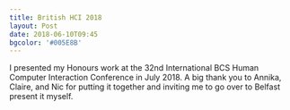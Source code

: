 ```yaml
---
title: British HCI 2018
layout: Post
date: 2018-06-10T09:45
bgcolor: '#005E8B'
---
```


I presented my Honours work at the 32nd International BCS Human Computer Interaction Conference in July 2018. A big thank you to Annika, Claire, and Nic for putting it together and inviting me to go over to Belfast present it myself.

<Link url="https://ewic.bcs.org/content/ConWebDoc/60000" title="Conference Proceedings"></Link>
<Link url="https://reader.sthom.kiwi" title="eBook Reader Application Live Demo"></Link>
<Link url="https://github.com/s-thom/520-reader" title="Source Code"></Link>
